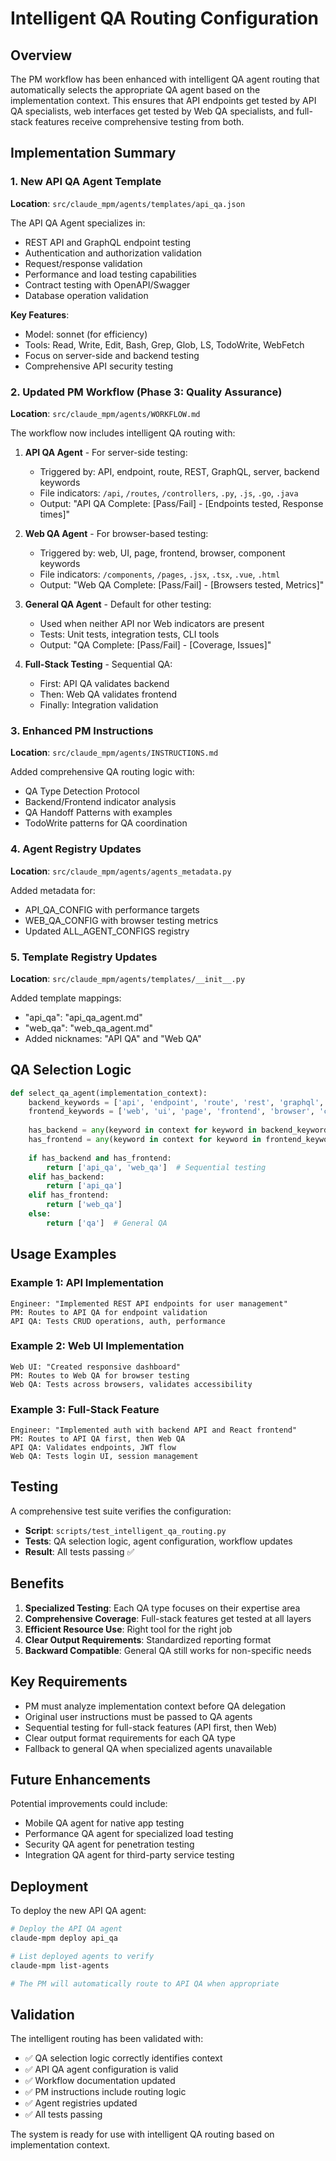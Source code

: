 # Intelligent QA Routing Configuration

## Overview

The PM workflow has been enhanced with intelligent QA agent routing that automatically selects the appropriate QA agent based on the implementation context. This ensures that API endpoints get tested by API QA specialists, web interfaces get tested by Web QA specialists, and full-stack features receive comprehensive testing from both.

## Implementation Summary

### 1. New API QA Agent Template
**Location**: `src/claude_mpm/agents/templates/api_qa.json`

The API QA Agent specializes in:
- REST API and GraphQL endpoint testing
- Authentication and authorization validation  
- Request/response validation
- Performance and load testing capabilities
- Contract testing with OpenAPI/Swagger
- Database operation validation

**Key Features**:
- Model: sonnet (for efficiency)
- Tools: Read, Write, Edit, Bash, Grep, Glob, LS, TodoWrite, WebFetch
- Focus on server-side and backend testing
- Comprehensive API security testing

### 2. Updated PM Workflow (Phase 3: Quality Assurance)
**Location**: `src/claude_mpm/agents/WORKFLOW.md`

The workflow now includes intelligent QA routing with:

1. **API QA Agent** - For server-side testing:
   - Triggered by: API, endpoint, route, REST, GraphQL, server, backend keywords
   - File indicators: `/api`, `/routes`, `/controllers`, `.py`, `.js`, `.go`, `.java`
   - Output: "API QA Complete: [Pass/Fail] - [Endpoints tested, Response times]"

2. **Web QA Agent** - For browser-based testing:
   - Triggered by: web, UI, page, frontend, browser, component keywords
   - File indicators: `/components`, `/pages`, `.jsx`, `.tsx`, `.vue`, `.html`
   - Output: "Web QA Complete: [Pass/Fail] - [Browsers tested, Metrics]"

3. **General QA Agent** - Default for other testing:
   - Used when neither API nor Web indicators are present
   - Tests: Unit tests, integration tests, CLI tools
   - Output: "QA Complete: [Pass/Fail] - [Coverage, Issues]"

4. **Full-Stack Testing** - Sequential QA:
   - First: API QA validates backend
   - Then: Web QA validates frontend
   - Finally: Integration validation

### 3. Enhanced PM Instructions
**Location**: `src/claude_mpm/agents/INSTRUCTIONS.md`

Added comprehensive QA routing logic with:
- QA Type Detection Protocol
- Backend/Frontend indicator analysis
- QA Handoff Patterns with examples
- TodoWrite patterns for QA coordination

### 4. Agent Registry Updates
**Location**: `src/claude_mpm/agents/agents_metadata.py`

Added metadata for:
- API_QA_CONFIG with performance targets
- WEB_QA_CONFIG with browser testing metrics
- Updated ALL_AGENT_CONFIGS registry

### 5. Template Registry Updates
**Location**: `src/claude_mpm/agents/templates/__init__.py`

Added template mappings:
- "api_qa": "api_qa_agent.md"
- "web_qa": "web_qa_agent.md"
- Added nicknames: "API QA" and "Web QA"

## QA Selection Logic

```python
def select_qa_agent(implementation_context):
    backend_keywords = ['api', 'endpoint', 'route', 'rest', 'graphql', 'server', 'backend']
    frontend_keywords = ['web', 'ui', 'page', 'frontend', 'browser', 'component']
    
    has_backend = any(keyword in context for keyword in backend_keywords)
    has_frontend = any(keyword in context for keyword in frontend_keywords)
    
    if has_backend and has_frontend:
        return ['api_qa', 'web_qa']  # Sequential testing
    elif has_backend:
        return ['api_qa']
    elif has_frontend:
        return ['web_qa']
    else:
        return ['qa']  # General QA
```

## Usage Examples

### Example 1: API Implementation
```
Engineer: "Implemented REST API endpoints for user management"
PM: Routes to API QA for endpoint validation
API QA: Tests CRUD operations, auth, performance
```

### Example 2: Web UI Implementation
```
Web UI: "Created responsive dashboard"
PM: Routes to Web QA for browser testing
Web QA: Tests across browsers, validates accessibility
```

### Example 3: Full-Stack Feature
```
Engineer: "Implemented auth with backend API and React frontend"
PM: Routes to API QA first, then Web QA
API QA: Validates endpoints, JWT flow
Web QA: Tests login UI, session management
```

## Testing

A comprehensive test suite verifies the configuration:
- **Script**: `scripts/test_intelligent_qa_routing.py`
- **Tests**: QA selection logic, agent configuration, workflow updates
- **Result**: All tests passing ✅

## Benefits

1. **Specialized Testing**: Each QA type focuses on their expertise area
2. **Comprehensive Coverage**: Full-stack features get tested at all layers
3. **Efficient Resource Use**: Right tool for the right job
4. **Clear Output Requirements**: Standardized reporting format
5. **Backward Compatible**: General QA still works for non-specific needs

## Key Requirements

- PM must analyze implementation context before QA delegation
- Original user instructions must be passed to QA agents
- Sequential testing for full-stack features (API first, then Web)
- Clear output format requirements for each QA type
- Fallback to general QA when specialized agents unavailable

## Future Enhancements

Potential improvements could include:
- Mobile QA agent for native app testing
- Performance QA agent for specialized load testing
- Security QA agent for penetration testing
- Integration QA agent for third-party service testing

## Deployment

To deploy the new API QA agent:
```bash
# Deploy the API QA agent
claude-mpm deploy api_qa

# List deployed agents to verify
claude-mpm list-agents

# The PM will automatically route to API QA when appropriate
```

## Validation

The intelligent routing has been validated with:
- ✅ QA selection logic correctly identifies context
- ✅ API QA agent configuration is valid
- ✅ Workflow documentation updated
- ✅ PM instructions include routing logic
- ✅ Agent registries updated
- ✅ All tests passing

The system is ready for use with intelligent QA routing based on implementation context.